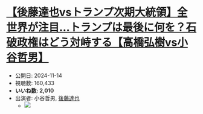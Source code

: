 # [【後藤達也vsトランプ次期大統領】全世界が注目…トランプは最後に何を？石破政権はどう対峙する【高橋弘樹vs小谷哲男】](https://www.youtube.com/watch?v=SB_zWp3JIJY)
-   公開日: 2024-11-14
-   視聴数: 160,433
-   **いいね数: 2,010**
-   出演者: 小谷哲男, [後藤達也](/rehacq_fan/people/後藤達也 "wikilink")
    - [![](https://img.youtube.com/vi/SB_zWp3JIJY/hqdefault.jpg)](https://www.youtube.com/watch?v=SB_zWp3JIJY)
